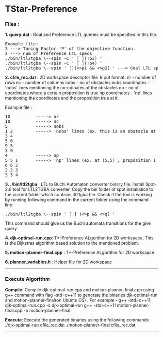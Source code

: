 # TStar-Preference
### **Files :**
**1. query.dat**  : Goal and Preference LTL queries must be specified in this file.
<pre>
Example file:
3 ---> Tuning Factor 'P' of the objective function.
2 ---> num of Preference LTL specs
./bin/ltl2tgba \--spin -C ' [ ](!p3) '
./bin/ltl2tgba \--spin -C ' [ ](!p4) '
./bin/ltl2tgba \--spin ' [](<>p1 && <>p2) ' ---> Goal LTL spec
</pre>

**2. cfile_rec.dat** : 2D workspace descriptor file.
Input format:
nr - number of rows
nc - number of columns
nobs - no of obstacles
nobs coordinates - 'nobs' lines  mentioning the co-odinates of the obstacles
np - no of coordinates where a certain proposition is true
np coordinates - 'np' lines mentioning the coordinates and the proposition true at it.

Example file :
<pre>
10          -----> nr
10          -----> nc
5           -----> nobs
1 2         -----> 'nobs' lines (ex. this is an obstacle at coord (1,2) in the workspace)
3 4
5 6
9 5
3 9
4           -----> np
5 5 1       -----> 'np' lines (ex. at (5,5) , proposition 1 is true)
6 6 2
2 2 3
3 3 4
</pre>


**3. ./bin/ltl2tgba** : LTL to Buchi Automaton converter binary file. 
Install Spot-2.6 tool for LTL2TGBA converter. Copy the bin folder of spot installation to the current folder which contains ltl2tgba file. Check if the tool is working by running following command in the current folder using the command line:
<pre>
./bin/ltl2tgba \--spin ' [ ] (<>p && <>q) '
</pre>
This command should give us the Buchi automata transitions for the give query

**4. djk-optimal-run.cpp**: T&ast;-Preference ALgorithm for 2D workspace. This is the Dijkstras algorithm based solution to the mentioned problem.

**5. motion-planner-final.cpp** : T&ast;-Preference ALgorithm for 2D worksapce

**6. planner_variables.h** : Helper file for 2D workspace

----
### Execute Algorithm

**Compile**:  Compile djk-optimal-run.cpp and motion-planner-final.cpp using g++ command with flag -std=c++11 to generate the binaries djk-optimal-run and motion-planner-final(on Ubuntu OS) . 
For example -
g++ -std=c++11 djk-optimal-run.cpp -o djk-optimal-run
g++ -std=c++11 motion-planner-final.cpp -o motion-planner-final

**Execute**:  Execute the generated binaries using the following commands
./djk-optimal-run cfile_rec.dat
./motion-planner-final cfile_rec.dat

------------

